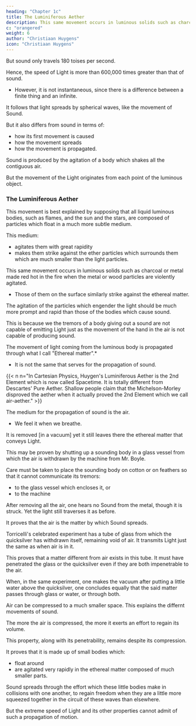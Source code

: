 ```yaml
---
heading: "Chapter 1c"
title: The Luminiferous Aether
description: This same movement occurs in luminous solids such as charcoal or metal made red hot in the fire when the metal or wood particles are violently agitated
c: "orangered"
weight: 6
author: "Christiaan Huygens"
icon: "Christiaan Huygens"
---
```



But sound only travels 180 toises per second.

Hence, the speed of Light is more than 600,000 times greater than that of sound. 
- However, it is not instantaneous, since there is a difference between a finite thing and an infinite. 

It follows that light spreads by spherical waves, like the movement of Sound.

But it also differs from sound in terms of:
- how its first movement is caused 
- how the movement spreads
- how the movement is propagated. 

Sound is produced by the agitation of a body which shakes all the contiguous air. 

But the movement of the Light originates from each point of the luminous object.

<!-- , else we should not be able to perceive all the different parts of that object, as will be more evident in that which follows. -->


### The Luminiferous Aether


This movement is best explained by supposing that all liquid luminous bodies, such as flames, and the sun and the stars, are composed of particles which float in a much more subtle medium.

This medium:
- agitates them with great rapidity
- makes them strike against the ether particles which surrounds them which are much smaller than the light particles. 

This same movement occurs in luminous solids such as charcoal or metal made red hot in the fire when the metal or wood particles are violently agitated.
- Those of them on the surface similarly strike against the ethereal matter. 

The agitation of the particles which engender the light should be much more prompt and rapid than those of the bodies which cause sound.

This is because we the tremors of a body giving out a sound are not capable of emitting Light just as the movement of the hand in the air is not capable of producing sound.


The movement of light coming from the luminous body is propagated through what I call "Ethereal matter".*
- It is not the same that serves for the propagation of sound. 

{{< n n="In Cartesian Physics, Huygen's Luminiferous Aether is the 2nd Element which is now called Spacetime. It is totally different from Descartes' Pure Aether. Shallow people claim that the Michelson-Morley disproved the aether when it actually proved the 2nd Element which we call air-aether." >}}


The medium for the propagation of sound is the air. 
- We feel it when we breathe.

It is removed [in a vacuum] yet it still leaves there the ethereal matter that conveys Light. 

This may be proven by shutting up a sounding body in a glass vessel from which the air is withdrawn by the machine from  Mr. Boyle.

Care must be taken to place the sounding body on cotton or on feathers so that it cannot communicate its tremors:
- to the glass vessel which encloses it, or 
- to the machine

After removing all the air, one hears no Sound from the metal, though it is struck. Yet the light still traverses it as before.

<!-- , which does not penetrate through glass, -->
It proves that the air is the matter by which Sound spreads.

<!-- but also that it is not the same air but another kind of matter in which Light spreads; since if the air is removed from the vessel the Light does not cease to  -->

<!-- This last point is demonstrated even more clearly by the   -->

Torricelli's celebrated experiment has a tube of glass from which the quicksilver has withdrawn itself, remaining void of air. It transmits Light just the same as when air is in it.

This proves that a matter different from air exists in this tube. It must have penetrated the glass or the quicksilver even if they are both impenetrable to the air. 

When, in the same experiment, one makes the vacuum after putting a little water above the quicksilver, one concludes equally that the said matter passes through glass or water, or through both.

<!-- As regards the different modes in which I have said the movements of Sound and of Light are communicated, one may sufficiently comprehend how this occurs in the case of

 Sound if one considers that the  -->

Air can be compressed to a much smaller space. This explains the differnt movements of sound.

The more the air is compressed, the more it exerts an effort to regain its volume.

This property, along with its penetrability, remains despite its compression.

It proves that it is made up of small bodies which:
- float around
- are agitated very rapidly in the ethereal matter composed of much smaller parts. 

Sound spreads through the effort which these little bodies make in collisions with one another, to regain freedom when they are a little more squeezed together in the circuit of these waves than elsewhere.

But the extreme speed of Light and its other properties cannot admit of such a propagation of motion.

<!-- , and I am about to show here the way in which I conceive it must occur.  -->

